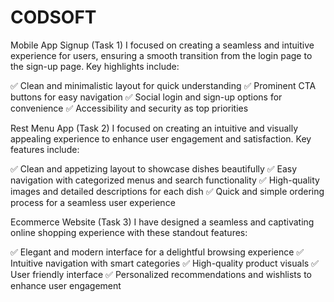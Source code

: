 # CODSOFT
Mobile App Signup (Task 1)
I focused on creating a seamless and intuitive experience for users, ensuring a smooth transition from the login page to the sign-up page. Key highlights include:

✅ Clean and minimalistic layout for quick understanding
✅ Prominent CTA buttons for easy navigation
✅ Social login and sign-up options for convenience
✅ Accessibility and security as top priorities

Rest Menu App (Task 2)
I focused on creating an intuitive and visually appealing experience to enhance user engagement and satisfaction. Key features include:

✅ Clean and appetizing layout to showcase dishes beautifully
✅ Easy navigation with categorized menus and search functionality
✅ High-quality images and detailed descriptions for each dish
✅ Quick and simple ordering process for a seamless user experience

Ecommerce Website (Task 3)
I have designed a seamless and captivating online shopping experience with these standout features:

✅ Elegant and modern interface for a delightful browsing experience
✅ Intuitive navigation with smart categories 
✅ High-quality product visuals 
✅ User friendly interface
✅ Personalized recommendations and wishlists to enhance user engagement
